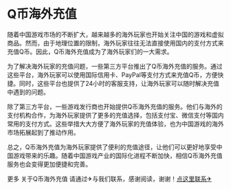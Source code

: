 # Q币海外充值

随着中国游戏市场的不断扩大，越来越多的海外玩家也开始关注中国的游戏和虚拟商品。然而，由于地理位置的限制，海外玩家往往无法直接使用国内的支付方式来充值Q币。因此，Q币海外充值成为了海外玩家们的一大需求。

为了解决海外玩家的充值问题，一些第三方平台推出了Q币海外充值的服务。通过这些平台，海外玩家可以使用国际信用卡、PayPal等支付方式来充值Q币，方便快捷。同时，这些平台也提供了24小时的客服支持，让海外玩家可以随时解决充值中遇到的问题。

除了第三方平台，一些游戏发行商也开始提供Q币海外充值的服务。他们与海外的支付机构合作，为海外玩家提供了更多的充值选择，包括支付宝、微信支付等国内常用的支付方式。这些举措大大方便了海外玩家的充值体验，也为中国游戏的海外市场拓展起到了推动作用。

总之，Q币海外充值为海外玩家提供了便利的充值途径，让他们可以更好地享受中国游戏带来的乐趣。随着中国游戏产业的国际化进程不断加快，相信Q币海外充值服务也会变得更加便捷和完善。

更多 关于Q币海外充值 请通过✈与我们联系，感谢阅读，谢谢！[点这里联系✈](https://bbd.k02.cc)